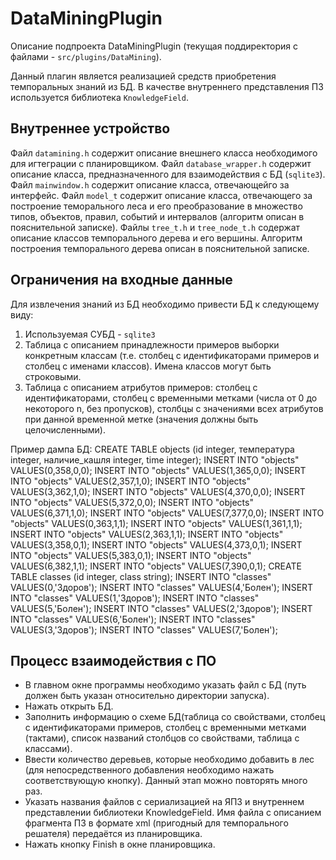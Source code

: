 # DataMiningPlugin

Описание подпроекта DataMiningPlugin (текущая поддиректория с файлами - `src/plugins/DataMining`).

Данный плагин является реализацией средств приобретения темпоральных знаний из БД.
В качестве внутреннего представления ПЗ используется библиотека `KnowledgeField`.

## Внутреннее устройство

Файл `datamining.h` содержит описание внешнего класса необходимого для игтеграции с планировщиком.
Файл `database_wrapper.h` содержит описание класса, предназначенного для взаимодействия с БД (`sqlite3`).
Файл `mainwindow.h` содержит описание класса, отвечающейго за интерфейс.
Файл `model_t` содержит описание класса, отвечающего за построение теморального леса и его преобразование в множество типов, объектов, правил, событий и интервалов (алгоритм описан в пояснительной записке).
Файлы `tree_t.h` и `tree_node_t.h` содержат описание классов темпорального дерева и его вершины. Алгоритм построения темпорального дерева описан в пояснительной записке.

## Ограничения на входные данные

Для извлечения знаний из БД необходимо привести БД к следующему виду:
1. Используемая СУБД - `sqlite3`
2. Таблица с описанием принадлежности примеров выборки конкретным классам (т.е. столбец с идентификаторами примеров и столбец с именами классов). Имена классов могут быть строковыми.
3. Таблица с описанием атрибутов примеров: столбец с идентификаторами, столбец с временными метками (числа от 0 до некоторого n, без пропусков), столбцы с значениями всех атрибутов при данной временной метке (значения должны быть целочисленными).

Пример дампа БД:
CREATE TABLE objects (id integer, температура integer, наличие_кашля integer, time integer);
INSERT INTO "objects" VALUES(0,358,0,0);
INSERT INTO "objects" VALUES(1,365,0,0);
INSERT INTO "objects" VALUES(2,357,1,0);
INSERT INTO "objects" VALUES(3,362,1,0);
INSERT INTO "objects" VALUES(4,370,0,0);
INSERT INTO "objects" VALUES(5,372,0,0);
INSERT INTO "objects" VALUES(6,371,1,0);
INSERT INTO "objects" VALUES(7,377,0,0);
INSERT INTO "objects" VALUES(0,363,1,1);
INSERT INTO "objects" VALUES(1,361,1,1);
INSERT INTO "objects" VALUES(2,363,1,1);
INSERT INTO "objects" VALUES(3,358,0,1);
INSERT INTO "objects" VALUES(4,373,0,1);
INSERT INTO "objects" VALUES(5,383,0,1);
INSERT INTO "objects" VALUES(6,382,1,1);
INSERT INTO "objects" VALUES(7,390,0,1);
CREATE TABLE classes (id integer, class string);
INSERT INTO "classes" VALUES(0,'Здоров');
INSERT INTO "classes" VALUES(4,'Болен');
INSERT INTO "classes" VALUES(1,'Здоров');
INSERT INTO "classes" VALUES(5,'Болен');
INSERT INTO "classes" VALUES(2,'Здоров');
INSERT INTO "classes" VALUES(6,'Болен');
INSERT INTO "classes" VALUES(3,'Здоров');
INSERT INTO "classes" VALUES(7,'Болен');

## Процесс взаимодействия с ПО

* В главном окне программы необходимо указать файл с БД (путь должен быть указан относительно директории запуска).
* Нажать открыть БД.
* Заполнить информацию о схеме БД(таблица со свойствами, столбец с идентификаторами примеров, столбец с временными метками (тактами), список названий столбцов со свойствами, таблица с классами).
* Ввести количество деревьев, которые необходимо добавить в лес (для непосредственного добавления необходимо нажать соответствующую кнопку). Данный этап можно повторять много раз.
* Указать названия файлов с сериализацией на ЯПЗ и внутреннем представлении библиотеки KnowledgeField. Имя файла с описанием фрагмента ПЗ в формате xml (пригодный для темпорального решателя) передаётся из планировщика.
* Нажать кнопку Finish в окне планировщика.
